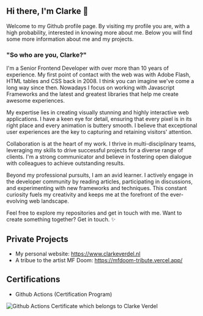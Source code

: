 ## Hi there, I'm Clarke 👋
Welcome to my Github profile page. By visiting my profile you are, with a high probability, interested in knowing more about me. 
Below you will find some more information about me and my projects. 

### "So who are you, Clarke?"

I'm a Senior Frontend Developer with over more than 10 years of experience. My first point of contact with the web was with Adobe Flash, HTML tables and CSS back in 2008. I think you can imagine we've come a long way since then. Nowadays I focus on working with Javascript Frameworks and the latest and greatest libraries that help me create awesome experiences. 

My expertise lies in creating visually stunning and highly interactive web applications. I have a keen eye for detail, ensuring that every pixel is in its right place and every animation is buttery smooth. I believe that exceptional user experiences are the key to capturing and retaining visitors' attention.

Collaboration is at the heart of my work. I thrive in multi-disciplinary teams, leveraging my skills to drive successful projects for a diverse range of clients. I'm a strong communicator and believe in fostering open dialogue with colleagues to achieve outstanding results.

Beyond my professional pursuits, I am an avid learner. I actively engage in the developer community by reading articles, participating in discussions, and experimenting with new frameworks and techniques. This constant curiosity fuels my creativity and keeps me at the forefront of the ever-evolving web landscape.

Feel free to explore my repositories and get in touch with me. Want to create something together? Get in touch. ✨ 

## Private Projects

- My personal website: https://www.clarkeverdel.nl
- A tribue to the artist MF Doom: https://mfdoom-tribute.vercel.app/
  
## Certifications

- Github Actions (Certification Program)  

![Github Actions Certificate which belongs to Clarke Verdel](https://github.com/clarkeverdel/clarkeverdel/assets/13994268/c352fa44-920d-44d7-8938-0e6c5d1c74a0)
